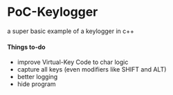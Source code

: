 # PoC-Keylogger
a super basic example of a keylogger in c++

#### Things to-do
  * improve Virtual-Key Code to char logic
  * capture all keys (even modifiers like SHIFT and ALT)
  * better logging
  * hide program
